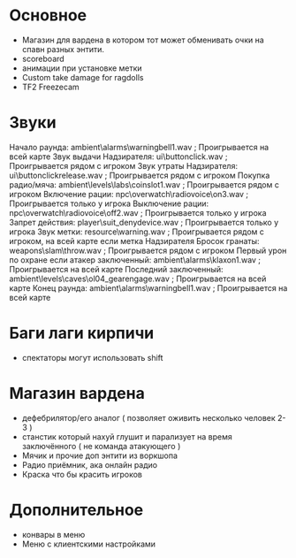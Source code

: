 # Основное
- Магазин для вардена в котором тот может обменивать очки на спавн разных энтити.
- scoreboard
- анимации при установке метки
- Custom take damage for ragdolls
- TF2 Freezecam

# Звуки
Начало раунда: ambient\alarms\warningbell1.wav ; Проигрывается на всей карте
Звук выдачи Надзирателя: ui\buttonclick.wav ; Проигрывается рядом с игроком
Звук утраты Надзирателя: ui\buttonclickrelease.wav ; Проигрывается рядом с игроком
Покупка радио/мяча: ambient\levels\labs\coinslot1.wav ; Проигрывается рядом с игроком
Включение рации: npc\overwatch\radiovoice\on3.wav ; Проигрывается только у игрока
Выключение рации: npc\overwatch\radiovoice\off2.wav ; Проигрывается только у игрока
Запрет действия: player\suit_denydevice.wav ; Проигрывается только у игрока
Звук метки: resource\warning.wav ; Проигрывается рядом с игроком, на всей карте если метка Надзирателя
Бросок гранаты: weapons\slam\throw.wav ; Проигрывается рядом с игроком
Первый урон по охране если атакер заключенный: ambient\alarms\klaxon1.wav ; Проигрывается на всей карте
Последний заключенный: ambient\levels\caves\ol04_gearengage.wav ; Проигрывается на всей карте
Конец раунда: ambient\alarms\warningbell1.wav ; Проигрывается на всей карте

# Баги лаги кирпичи
- спектаторы могут использовать shift

# Магазин вардена
- дефебрилятор/его аналог ( позволяет оживить несколько человек 2-3 )
- станстик который нахуй глушит и парализует на время заключённого ( не команда атакующего )
- Мячик и прочие доп энтити из воркшопа
- Радио приёмник, ака онлайн радио
- Краска что бы красить игроков

# Дополнительное
- конвары в меню
- Меню с клиентскими настройками
